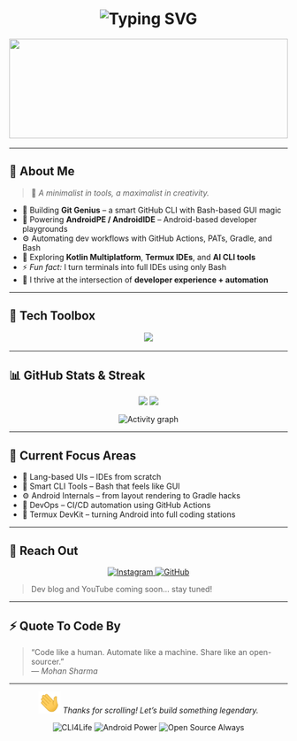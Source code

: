 <h1 align="center">
  <img src="https://readme-typing-svg.demolab.com?font=Fira+Code&size=28&pause=1000&center=true&vCenter=true&width=900&lines=Hey+there,+I'm+Mohan+Sharma+aka+SHARMA+JI+%F0%9F%91%8B;CS+Engineer+%F0%9F%A7%91%E2%80%8D%F0%9F%92%BB;Android+Builder+%2B+CLI+Lover+%F0%9F%92%BB;Terminal+Poweruser+%F0%9F%92%AA;Open+Source+Dev+%F0%9F%92%9A;Exploring+AI,+Kotlin,+Bash+%F0%9F%94%9D" alt="Typing SVG" />
</h1>

<p align="center">
  <img src="https://raw.githubusercontent.com/akshitagupta15june/akshitagupta15june/master/gradient.gif" width="100%" height="180px" />
</p>

---

## 🚀 About Me

> 🎯 *A minimalist in tools, a maximalist in creativity.*

- 🔭 Building **Git Genius** – a smart GitHub CLI with Bash-based GUI magic  
- 📱 Powering **AndroidPE / AndroidIDE** – Android-based developer playgrounds  
- ⚙️ Automating dev workflows with GitHub Actions, PATs, Gradle, and Bash  
- 🌱 Exploring **Kotlin Multiplatform**, **Termux IDEs**, and **AI CLI tools**  
- ⚡ *Fun fact:* I turn terminals into full IDEs using only Bash  
- 🤝 I thrive at the intersection of **developer experience + automation**

---

## 🧰 Tech Toolbox

<p align="center">
  <img src="https://skillicons.dev/icons?i=bash,linux,git,github,androidstudio,java,kotlin,vim,gradle,markdown,regex,githubactions,figma" />
</p>

---

## 📊 GitHub Stats & Streak

<p align="center">
  <img width="47%" src="https://github-readme-stats.vercel.app/api?username=moHaN-ShaArmA&show_icons=true&theme=tokyonight&count_private=true&hide_border=true" />
  <img width="47%" src="https://github-readme-streak-stats.herokuapp.com/?user=moHaN-ShaArmA&theme=tokyonight&hide_border=true" />
</p>

<p align="center">
  <img src="https://github-readme-activity-graph.vercel.app/graph?username=moHaN-ShaArmA&theme=tokyo-night&hide_border=true" alt="Activity graph" />
</p>

---

## 🧠 Current Focus Areas

- 🧩 Lang-based UIs – IDEs from scratch  
- 🧙 Smart CLI Tools – Bash that feels like GUI  
- ⚙️ Android Internals – from layout rendering to Gradle hacks  
- 🚀 DevOps – CI/CD automation using GitHub Actions  
- 📱 Termux DevKit – turning Android into full coding stations  

---

## 💬 Reach Out

<p align="center">
  <a href="https://instagram.com/mohan_rajauriya" target="_blank" rel="noopener noreferrer">
    <img src="https://img.shields.io/badge/@mohan_rajauriya-%23E4405F.svg?style=for-the-badge&logo=Instagram&logoColor=white" alt="Instagram" />
  </a>
  <a href="https://github.com/moHaN-ShaArmA" target="_blank" rel="noopener noreferrer">
    <img src="https://img.shields.io/badge/GitHub-%23121011.svg?style=for-the-badge&logo=github&logoColor=white" alt="GitHub" />
  </a>
</p>

> Dev blog and YouTube coming soon... stay tuned!

---

## ⚡ Quote To Code By

> “Code like a human. Automate like a machine. Share like an open-sourcer.”  
> — *Mohan Sharma*

---

<p align="center">
  <img src="https://raw.githubusercontent.com/ABSphreak/ABSphreak/master/gifs/Hi.gif" width="40px" alt="Hi gif" />
  <em>Thanks for scrolling! Let’s build something legendary.</em>
</p>

<p align="center">
  <img src="https://img.shields.io/badge/CLI4Life-00F5FF?style=flat-square&logo=gnubash&logoColor=white" alt="CLI4Life" />
  <img src="https://img.shields.io/badge/AndroidPower-3DDC84?style=flat-square&logo=android&logoColor=white" alt="Android Power" />
  <img src="https://img.shields.io/badge/OpenSourceAlways-181717?style=flat-square&logo=github&logoColor=white" alt="Open Source Always" />
</p>
